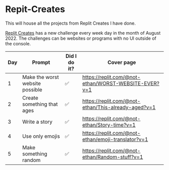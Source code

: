 # Repit-Creates
This will house all the projects from Replit Creates I have done.

[Replit Creates](https://creates.replit.com/) has a new challenge every week day in the month of August 2022. The challenges can be websites or programs with no UI outside of the console.

| Day | Prompt | Did I do it? | Cover page |
| --- | --- | --- | --- |
| 1 | Make the worst website possible | ✅ | https://replit.com/@not-ethan/WORST-WEBSITE-EVER?v=1 |
| 2 | Create something that ages | ✅ | https://replit.com/@not-ethan/This-already-aged?v=1 |
| 3 | Write a story | ✅ | https://replit.com/@not-ethan/Story-time?v=1 |
| 4 | Use only emojis | ✅ | https://replit.com/@not-ethan/emoji-translator?v=1 |
| 5 | Make something random | ✅ | https://replit.com/@not-ethan/Random-stuff?v=1 |